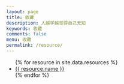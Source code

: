 ```yaml
---
layout: page
title: 收藏
description: 人越学越觉得自己无知
keywords: 收藏
comments: false
menu: 收藏
permalink: /resource/
---
```


<ul class="listing">
{% for resource in site.data.resources %}
<li class="listing-item"><a href="{{ site.url }}{{ resource.url }}" target="_blank">{{ resource.name }}</a></li>
{% endfor %}
</ul>
